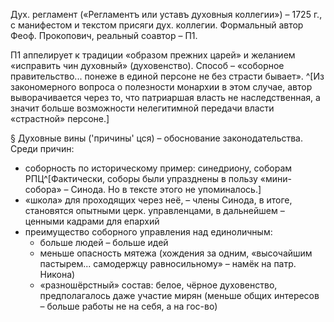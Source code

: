 


Дух. регламент («Регламентъ или уставъ духовныя коллегии») – 1725 г., с манифестом и текстом присяги дух. коллегии.
Формальный автор Феоф. Прокопович, реальный соавтор – П1.

П1 аппелирует к традиции «образом прежних царей» и желанием «исправить чин  духовный» (духовенство).
Способ – «соборное правительство... понеже в единой персоне не без страсти бывает».
^[Из закономерного вопроса о полезности монархии в этом случае, автор выворачивается через то, что патриаршая власть не наследственная, а значит больше возможности нелегитимной передачи власти «страстной» персоне.]

§ Духовные вины ('причины' цся) – обоснование законодательства.
Среди причин:

- соборность по историческому пример: синедриону, соборам РПЦ^[Фактически, соборы были упразднены в пользу «мини-собора» – Синода. Но в тексте этого не упоминалось.]
- «школа» для проходящих через неё, – члены Синода, в итоге, становятся опытными церк. управленцами, в дальнейшем – ценными кадрами для епархий
- преимущество соборного управления над единоличным:
	- больше людей – больше идей
	- меньше опасность мятежа (хождения за одним, «высочайшим пастырем... самодержцу равносильному» – намёк на патр. Никона)
	- «разношёрстный» состав: белое, чёрное духовенство, предполагалось даже участие мирян (меньше общих интересов – больше работы не на себя, а на гос-во)

